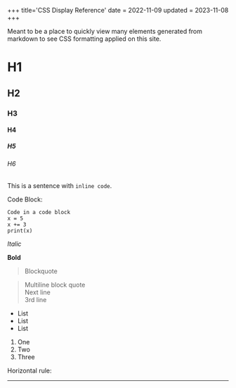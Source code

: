 +++
title='CSS Display Reference'
date = 2022-11-09
updated = 2023-11-08
+++

Meant to be a place to quickly view many elements generated from markdown to see CSS formatting applied on this site.

# H1

## H2

### H3

#### H4

##### H5

###### H6

This is a sentence with `inline code`.

Code Block:

```
Code in a code block
x = 5
x += 3
print(x)
```

_Italic_

**Bold**

> Blockquote

> Multiline block quote\
> Next line\
> 3rd line

- List
- List
- List

1. One
2. Two
3. Three

Horizontal rule:

---
